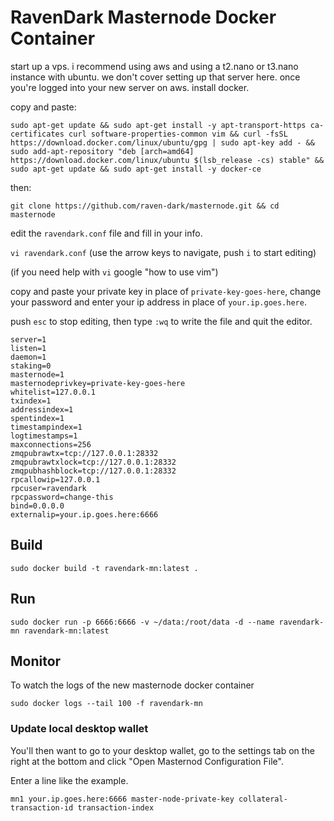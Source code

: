 # RavenDark Masternode Docker Container

start up a vps. i recommend using aws and using a t2.nano or t3.nano instance with ubuntu. we don't cover setting up that server here. once you're logged into your new server on aws. install docker.

copy and paste:

`sudo apt-get update && sudo apt-get install -y apt-transport-https ca-certificates curl software-properties-common vim && curl -fsSL https://download.docker.com/linux/ubuntu/gpg | sudo apt-key add - && sudo add-apt-repository "deb [arch=amd64] https://download.docker.com/linux/ubuntu $(lsb_release -cs) stable" && sudo apt-get update && sudo apt-get install -y docker-ce`

then:

`git clone https://github.com/raven-dark/masternode.git && cd masternode`

edit the `ravendark.conf` file and fill in your info.

`vi ravendark.conf` (use the arrow keys to navigate, push `i` to start editing)

(if you need help with `vi` google "how to use vim")

copy and paste your private key in place of `private-key-goes-here`, change your password and enter your ip address in place of `your.ip.goes.here`.

push `esc` to stop editing, then type `:wq` to write the file and quit the editor.

```
server=1
listen=1
daemon=1
staking=0
masternode=1
masternodeprivkey=private-key-goes-here
whitelist=127.0.0.1
txindex=1
addressindex=1
spentindex=1
timestampindex=1
logtimestamps=1
maxconnections=256
zmqpubrawtx=tcp://127.0.0.1:28332
zmqpubrawtxlock=tcp://127.0.0.1:28332
zmqpubhashblock=tcp://127.0.0.1:28332
rpcallowip=127.0.0.1
rpcuser=ravendark
rpcpassword=change-this
bind=0.0.0.0
externalip=your.ip.goes.here:6666
```

## Build

`sudo docker build -t ravendark-mn:latest .`

## Run

`sudo docker run -p 6666:6666 -v ~/data:/root/data -d --name ravendark-mn ravendark-mn:latest`


## Monitor

To watch the logs of the new masternode docker container

`sudo docker logs --tail 100 -f ravendark-mn`


### Update local desktop wallet
You'll then want to go to your desktop wallet, go to the settings tab on the right at the bottom and click "Open Masternod Configuration File".

Enter a line like the example.

`mn1 your.ip.goes.here:6666 master-node-private-key collateral-transaction-id transaction-index`

